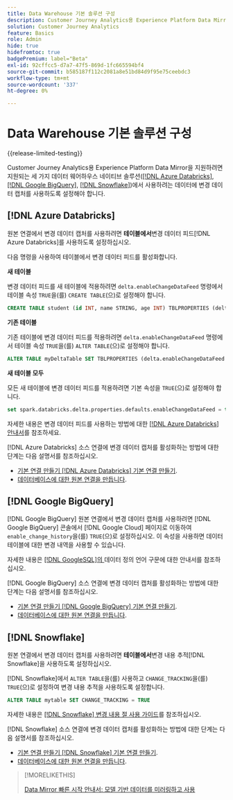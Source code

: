 ```yaml
---
title: Data Warehouse 기본 솔루션 구성
description: Customer Journey Analytics용 Experience Platform Data Mirror에 대한 Data Warehouse 기본 솔루션을 구성하는 방법을 이해합니다.
solution: Customer Journey Analytics
feature: Basics
role: Admin
hide: true
hidefromtoc: true
badgePremium: label="Beta"
exl-id: 92cffcc5-d7a7-47f5-869d-1fc665594bf4
source-git-commit: b585187f112c2081a8e51bd84d9f95e75ceebdc3
workflow-type: tm+mt
source-wordcount: '337'
ht-degree: 0%

---
```


# Data Warehouse 기본 솔루션 구성

{{release-limited-testing}}

Customer Journey Analytics용 Experience Platform Data Mirror을 지원하려면 지원되는 세 가지 데이터 웨어하우스 네이티브 솔루션([[!DNL Azure Databricks]](#azure-databricks), [[!DNL Google BigQuery]](#google-bigquery), [[!DNL Snowflake]](#snowflake))에서 사용하려는 데이터에 변경 데이터 캡처를 사용하도록 설정해야 합니다.


## [!DNL Azure Databricks]

원본 연결에서 변경 데이터 캡처를 사용하려면 **테이블에서**&#x200B;변경 데이터 피드[!DNL Azure Databricks]를 사용하도록 설정하십시오.

다음 명령을 사용하여 테이블에서 변경 데이터 피드를 활성화합니다.

**새 테이블**

변경 데이터 피드를 새 테이블에 적용하려면 `delta.enableChangeDataFeed` 명령에서 테이블 속성 `TRUE`을(를) `CREATE TABLE`(으)로 설정해야 합니다.

```sql
CREATE TABLE student (id INT, name STRING, age INT) TBLPROPERTIES (delta.enableChangeDataFeed = true)
```

**기존 테이블**

기존 테이블에 변경 데이터 피드를 적용하려면 `delta.enableChangeDataFeed` 명령에서 테이블 속성 `TRUE`을(를) `ALTER TABLE`(으)로 설정해야 합니다.

```sql
ALTER TABLE myDeltaTable SET TBLPROPERTIES (delta.enableChangeDataFeed = true)
```

**새 테이블 모두**

모든 새 테이블에 변경 데이터 피드를 적용하려면 기본 속성을 `TRUE`(으)로 설정해야 합니다.

```sql
set spark.databricks.delta.properties.defaults.enableChangeDataFeed = true;
```

자세한 내용은 변경 데이터 피드를 사용하는 방법에 대한 [[!DNL Azure Databricks] 안내서](https://docs.databricks.com/aws/en/delta/delta-change-data-feed#enable-change-data-feed)를 참조하세요.

[!DNL Azure Databricks] 소스 연결에 변경 데이터 캡처를 활성화하는 방법에 대한 단계는 다음 설명서를 참조하십시오.

* [기본 연결 만들기 [!DNL Azure Databricks] 기본 연결 만들기](https://experienceleague.adobe.com/ko/docs/experience-platform/sources/api-tutorials/create/databases/databricks).
* [데이터베이스에 대한 원본 연결을 만듭니다](https://experienceleague.adobe.com/ko/docs/experience-platform/sources/api-tutorials/collect/database-nosql#create-a-source-connection).

## [!DNL Google BigQuery]

[!DNL Google BigQuery] 원본 연결에서 변경 데이터 캡처를 사용하려면 [!DNL Google BigQuery] 콘솔에서 [!DNL Google Cloud] 페이지로 이동하여 `enable_change_history`을(를) `TRUE`(으)로 설정하십시오. 이 속성을 사용하면 데이터 테이블에 대한 변경 내역을 사용할 수 있습니다.

자세한 내용은 [ [!DNL GoogleSQL]의 ](https://cloud.google.com/bigquery/docs/reference/standard-sql/data-definition-language#table_option_list)데이터 정의 언어 구문에 대한 안내서를 참조하십시오.

[!DNL Google BigQuery] 소스 연결에 변경 데이터 캡처를 활성화하는 방법에 대한 단계는 다음 설명서를 참조하십시오.

* [기본 연결 만들기 [!DNL Google BigQuery] 기본 연결 만들기](https://experienceleague.adobe.com/ko/docs/experience-platform/sources/api-tutorials/create/databases/bigquery).
* [데이터베이스에 대한 원본 연결을 만듭니다](https://experienceleague.adobe.com/ko/docs/experience-platform/sources/api-tutorials/collect/database-nosql#create-a-source-connection).

## [!DNL Snowflake]

원본 연결에서 변경 데이터 캡처를 사용하려면 **테이블에서**&#x200B;변경 내용 추적[!DNL Snowflake]을 사용하도록 설정하십시오.

[!DNL Snowflake]에서 `ALTER TABLE`을(를) 사용하고 `CHANGE_TRACKING`을(를) `TRUE`(으)로 설정하여 변경 내용 추적을 사용하도록 설정합니다.

```sql
ALTER TABLE mytable SET CHANGE_TRACKING = TRUE
```

자세한 내용은 [[!DNL Snowflake] 변경 내용 절 사용 가이드](https://docs.snowflake.com/en/sql-reference/constructs/changes#usage-notes)를 참조하십시오.

[!DNL Snowflake] 소스 연결에 변경 데이터 캡처를 활성화하는 방법에 대한 단계는 다음 설명서를 참조하십시오.

* [기본 연결 만들기 [!DNL Snowflake] 기본 연결 만들기](https://experienceleague.adobe.com/ko/docs/experience-platform/sources/api-tutorials/create/databases/snowflake).
* [데이터베이스에 대한 원본 연결을 만듭니다](https://experienceleague.adobe.com/ko/docs/experience-platform/sources/api-tutorials/collect/database-nosql#create-a-source-connection).


>[!MORELIKETHIS]
>
>[Data Mirror 빠른 시작 안내서: 모델 기반 데이터를 미러링하고 사용](model-based.md)
>
